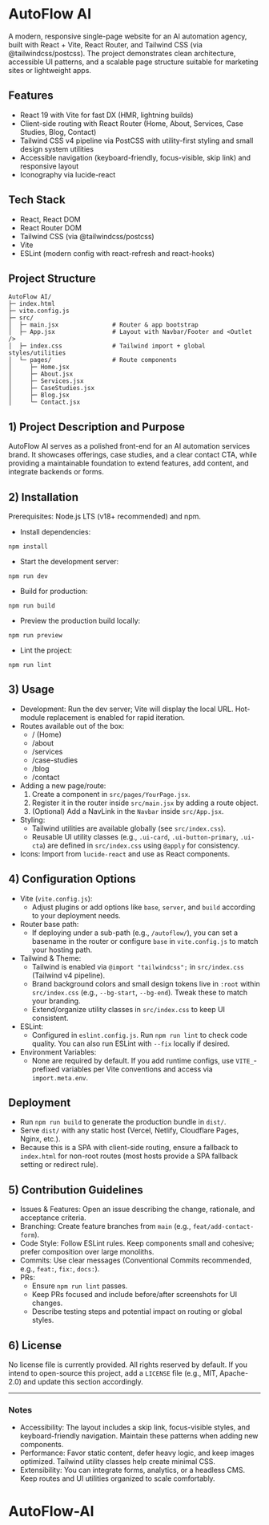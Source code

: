 # AutoFlow AI

A modern, responsive single-page website for an AI automation agency, built with React + Vite, React Router, and Tailwind CSS (via @tailwindcss/postcss). The project demonstrates clean architecture, accessible UI patterns, and a scalable page structure suitable for marketing sites or lightweight apps.

## Features
- React 19 with Vite for fast DX (HMR, lightning builds)
- Client-side routing with React Router (Home, About, Services, Case Studies, Blog, Contact)
- Tailwind CSS v4 pipeline via PostCSS with utility-first styling and small design system utilities
- Accessible navigation (keyboard-friendly, focus-visible, skip link) and responsive layout
- Iconography via lucide-react

## Tech Stack
- React, React DOM
- React Router DOM
- Tailwind CSS (via @tailwindcss/postcss)
- Vite
- ESLint (modern config with react-refresh and react-hooks)

## Project Structure
```
AutoFlow AI/
├─ index.html
├─ vite.config.js
├─ src/
│  ├─ main.jsx               # Router & app bootstrap
│  ├─ App.jsx                # Layout with Navbar/Footer and <Outlet />
│  ├─ index.css              # Tailwind import + global styles/utilities
│  └─ pages/                 # Route components
│     ├─ Home.jsx
│     ├─ About.jsx
│     ├─ Services.jsx
│     ├─ CaseStudies.jsx
│     ├─ Blog.jsx
│     └─ Contact.jsx
```

## 1) Project Description and Purpose
AutoFlow AI serves as a polished front-end for an AI automation services brand. It showcases offerings, case studies, and a clear contact CTA, while providing a maintainable foundation to extend features, add content, and integrate backends or forms.

## 2) Installation
Prerequisites: Node.js LTS (v18+ recommended) and npm.

- Install dependencies:
```
npm install
```
- Start the development server:
```
npm run dev
```
- Build for production:
```
npm run build
```
- Preview the production build locally:
```
npm run preview
```
- Lint the project:
```
npm run lint
```

## 3) Usage
- Development: Run the dev server; Vite will display the local URL. Hot-module replacement is enabled for rapid iteration.
- Routes available out of the box:
  - / (Home)
  - /about
  - /services
  - /case-studies
  - /blog
  - /contact
- Adding a new page/route:
  1. Create a component in `src/pages/YourPage.jsx`.
  2. Register it in the router inside `src/main.jsx` by adding a route object.
  3. (Optional) Add a NavLink in the `Navbar` inside `src/App.jsx`.
- Styling:
  - Tailwind utilities are available globally (see `src/index.css`).
  - Reusable UI utility classes (e.g., `.ui-card`, `.ui-button-primary`, `.ui-cta`) are defined in `src/index.css` using `@apply` for consistency.
- Icons: Import from `lucide-react` and use as React components.

## 4) Configuration Options
- Vite (`vite.config.js`):
  - Adjust plugins or add options like `base`, `server`, and `build` according to your deployment needs.
- Router base path:
  - If deploying under a sub-path (e.g., `/autoflow/`), you can set a basename in the router or configure `base` in `vite.config.js` to match your hosting path.
- Tailwind & Theme:
  - Tailwind is enabled via `@import "tailwindcss";` in `src/index.css` (Tailwind v4 pipeline).
  - Brand background colors and small design tokens live in `:root` within `src/index.css` (e.g., `--bg-start`, `--bg-end`). Tweak these to match your branding.
  - Extend/organize utility classes in `src/index.css` to keep UI consistent.
- ESLint:
  - Configured in `eslint.config.js`. Run `npm run lint` to check code quality. You can also run ESLint with `--fix` locally if desired.
- Environment Variables:
  - None are required by default. If you add runtime configs, use `VITE_`-prefixed variables per Vite conventions and access via `import.meta.env`.

## Deployment
- Run `npm run build` to generate the production bundle in `dist/`.
- Serve `dist/` with any static host (Vercel, Netlify, Cloudflare Pages, Nginx, etc.).
- Because this is a SPA with client-side routing, ensure a fallback to `index.html` for non-root routes (most hosts provide a SPA fallback setting or redirect rule).

## 5) Contribution Guidelines
- Issues & Features: Open an issue describing the change, rationale, and acceptance criteria.
- Branching: Create feature branches from `main` (e.g., `feat/add-contact-form`).
- Code Style: Follow ESLint rules. Keep components small and cohesive; prefer composition over large monoliths.
- Commits: Use clear messages (Conventional Commits recommended, e.g., `feat:`, `fix:`, `docs:`).
- PRs:
  - Ensure `npm run lint` passes.
  - Keep PRs focused and include before/after screenshots for UI changes.
  - Describe testing steps and potential impact on routing or global styles.

## 6) License
No license file is currently provided. All rights reserved by default. If you intend to open-source this project, add a `LICENSE` file (e.g., MIT, Apache-2.0) and update this section accordingly.

---

### Notes
- Accessibility: The layout includes a skip link, focus-visible styles, and keyboard-friendly navigation. Maintain these patterns when adding new components.
- Performance: Favor static content, defer heavy logic, and keep images optimized. Tailwind utility classes help create minimal CSS.
- Extensibility: You can integrate forms, analytics, or a headless CMS. Keep routes and UI utilities organized to scale comfortably.
# AutoFlow-AI
